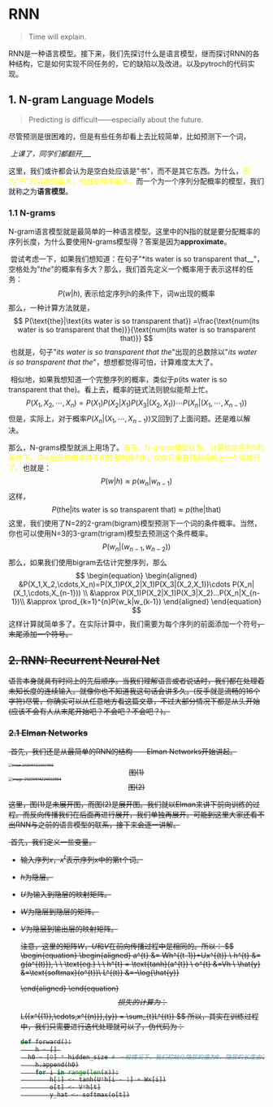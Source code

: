 # RNN

> Time will explain.

​		RNN是一种语言模型。接下来，我们先探讨什么是语言模型，继而探讨RNN的各种结构，它是如何实现不同任务的，它的缺陷以及改进。以及pytroch的代码实现。

## 1. N-gram Language Models

> Predicting is difficult——especially about the future.	

​		尽管预测是很困难的，但是有些任务却看上去比较简单，比如预测下一个词，

​													*上课了，同学们都翻开___*

​		这里，我们或许都会认为是空白处应该是"书"，而不是其它东西。为什么，<font color = "yellow">因为"书"的可能性最大，也就是概率最大。</font>而一个为一个序列分配概率的模型，我们就称之为**语言模型**。

### 	1.1 N-grams

​		N-gram语言模型就是最简单的一种语言模型。这里中的N指的就是要分配概率的序列长度，为什么要使用N-grams模型得？答案是因为**approximate**。

​		尝试考虑一下，如果我们想知道：在句子"*its water is so transparent that__"，空格处为"*the*"的概率有多大？那么，我们首先定义一个概率用于表示这样的任务：
$$
P(w|h),  \ \text{表示给定序列h的条件下，词w出现的概率}
$$
​		那么，一种计算方法就是，
$$
P(\text{the}|\text{its water is so transparent that})
=\frac{\text{num(its water is so transparent that the)}}{\text{num(its water is so transparent that)}}
$$
​		也就是，句子"*its water is so transparent that the*"出现的总数除以"*its water is so transparent that the*"，想想都觉得可怕，计算难度太大了。

​		相似地，如果我想知道一个完整序列的概率，类似于$p(\text{its water is so transparent that the})$。看上去，概率的链式法则貌似能帮上忙。
$$
P(X_1,X_2,\cdots,X_n)=P(X_1)P(X_2|X_1)P(X_3|(X_2,X_1))\cdots P(X_n|(X_1,\cdots,X_{n-1}))
$$
​		但是，实际上，对于概率$P(X_n|(X_1,\cdots,X_{n-1}))$又回到了上面问题。还是难以解决。

​		那么，N-grams模型就派上用场了。<font color = yellow>首先，N-grams模型认为，计算给定序列h的条件下，词w出现的概率并不用完整的序列h，仅仅只需要预测词的上一个词就行了。</font>也就是：
$$
P(w|h)\approx p(w_n|w_{n-1})
$$
​		这样，
$$
P(\text{the}|\text{its water is so transparent that}) \approx p(\text{the}|\text{that})
$$
​		这里，我们使用了N=2的2-gram(bigram)模型预测下一个词的条件概率。当然，你也可以使用N=3的3-gram(trigram)模型去预测这个条件概率。
$$
P(w_n|(w_{n-1},w_{n-2}))
$$
​		那么，如果我们使用bigram去估计完整序列，那么
$$
\begin{equation}
\begin{aligned}
&P(X_1,X_2,\cdots,X_n)=P(X_1)P(X_2|X_1)P(X_3|(X_2,X_1))\cdots P(X_n|(X_1,\cdots,X_{n-1})) \\
&\approx P(X_1)P(X_2|X_1)P(X_3|X_2)...P(X_n|X_{n-1})\\
&\approx \prod_{k=1}^{n}P(w_k|w_{k-1})
\end{aligned}
\end{equation}
$$
​		这样计算就简单多了。在实际计算中，我们需要为每个序列的前面添加一个符号<s>，末尾添加一个符号<e>。

## 2. RNN: Recurrent Neural Net

​		语言本身就具有时间上的先后顺序。当我们理解语言或者说话时，我们都在处理着未知长度的连续输入。就像你也不知道我这句话会讲多久。(反手就是流畅的16个字符)尽管，你确实可以从任意地方看这篇文章，不过大部分情况下都是从头开始(应该不会有人从末尾开始吧？不会吧？不会吧？)。

### 2.1 Elman Networks

​		首先，我们还是从最简单的RNN的结构——Elman Networks开始讲起。

<img src="C:\Users\dell\AppData\Roaming\Typora\typora-user-images\image-20200614223837906.png" alt="image-20200614223837906" style="zoom:43%;" />

<center>图(1)</center>

<img src="C:\Users\dell\AppData\Roaming\Typora\typora-user-images\image-20200614224002564.png" alt="image-20200614224002564" style="zoom:50%;" />

<center>图(2)</center>

​		这里，图(1)是未展开图，而图(2)是展开图。我们就以Elman来讲下前向训练的过程。而反向传播我们在后面再进行展开，我们单独再展开。可能到这里大家还看不出RNN与之前的语言模型的联系，接下来会逐一讲解。	

​	首先，我们定义一些变量。

* 输入序列$x$，$x^{t}$表示序列x中的第t个词。

* $h$为隐层。

* $U$为输入到隐层的映射矩阵。

* $W$为隐层到隐层的矩阵。

* $V$为隐层到输出层的映射矩阵。

  注意，这里的矩阵$W$，$U$和$V$在前向传播过程中是相同的。所以：
  $$
  \begin{equation}
  \begin{aligned}
  a^{t} &= Wh^{(t-1)}+Ux^{(t)} \\
  h^{t} &= g(a^{(t)}), \ \ \text{eg.} \ \ h^{t} = \text{tanh}(a^{t}) \\
  o^{t} &=Vh \\
  \hat{y} &=\text{softmax}(o^{t})\\
  L^{(t)} &=-\log{\hat{y}}
  
  \end{aligned}
  \end{equation}
  $$
  损失的计算为：
  $$
  L(\{x^{(1)},\cdots,x^{(n)}\},\{y\}) = \sum_{t}L^{(t)}
  $$
  所以，其实在训练过程中，我们只需要进行迭代处理就可以了，伪代码为：

  ```python
  def forward():
      h = [] 
  	h0 = [0] * hidden_size # 一般情况下，我们初始化隐层的值为0，隐层的长度由训练时定义
      h.append(h0)
      for i in range(len(x)):
          h[1] <- tanh(U*h[i - 1] + Wx[i])
          o[t] <- V*h[t]
          y_hat <- softmax(o[t])
  ```

  

  